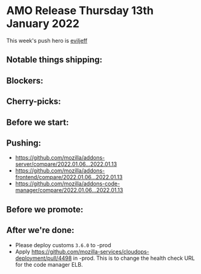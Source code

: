 # AMO Release Thursday 13th January 2022

This week's push hero is [eviljeff](https://github.com/eviljeff)

## Notable things shipping:

## Blockers:

## Cherry-picks:

## Before we start:

## Pushing:

- https://github.com/mozilla/addons-server/compare/2022.01.06...2022.01.13
- https://github.com/mozilla/addons-frontend/compare/2022.01.06...2022.01.13
- https://github.com/mozilla/addons-code-manager/compare/2022.01.06...2022.01.13

## Before we promote:

## After we're done:

* Please deploy customs `3.6.0` to -prod
* Apply https://github.com/mozilla-services/cloudops-deployment/pull/4498 in -prod. This is to change the health check URL for the code manager ELB.
